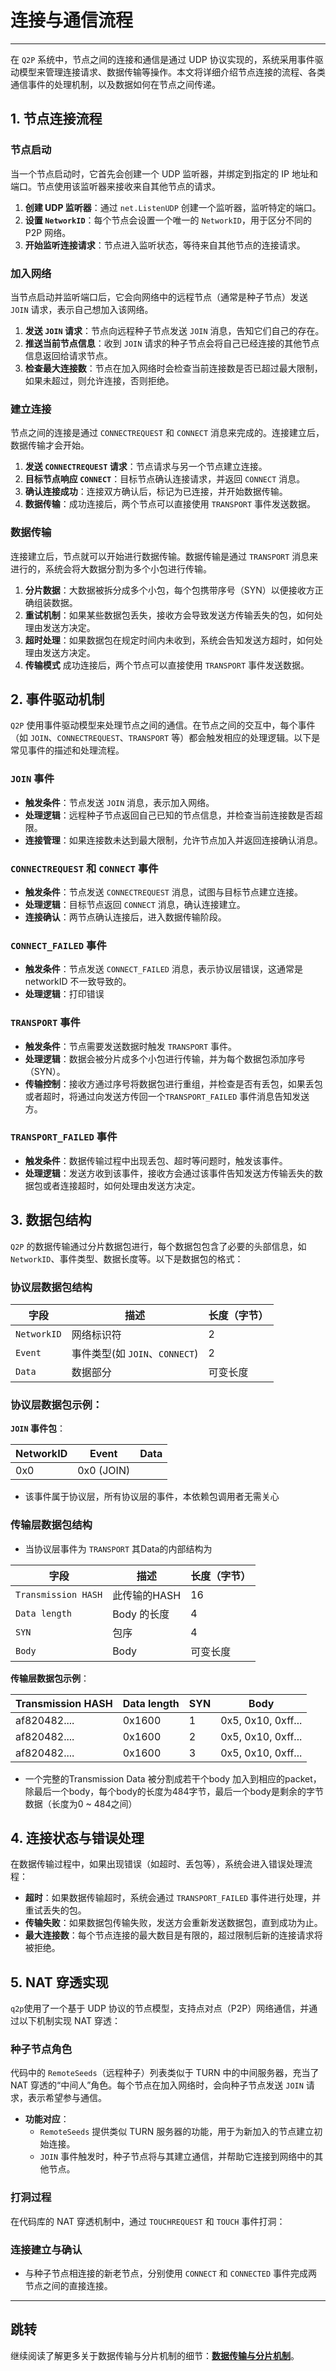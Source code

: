 # 连接与通信流程

---

在 `Q2P` 系统中，节点之间的连接和通信是通过 UDP 协议实现的，系统采用事件驱动模型来管理连接请求、数据传输等操作。本文将详细介绍节点连接的流程、各类通信事件的处理机制，以及数据如何在节点之间传递。

## 1. 节点连接流程

### 节点启动

当一个节点启动时，它首先会创建一个 UDP 监听器，并绑定到指定的 IP 地址和端口。节点使用该监听器来接收来自其他节点的请求。

1. **创建 UDP 监听器**：通过 `net.ListenUDP` 创建一个监听器，监听特定的端口。
2. **设置 `NetworkID`**：每个节点会设置一个唯一的 `NetworkID`，用于区分不同的 P2P 网络。
3. **开始监听连接请求**：节点进入监听状态，等待来自其他节点的连接请求。

### 加入网络

当节点启动并监听端口后，它会向网络中的远程节点（通常是种子节点）发送 `JOIN` 请求，表示自己想加入该网络。

1. **发送 `JOIN` 请求**：节点向远程种子节点发送 `JOIN` 消息，告知它们自己的存在。
2. **推送当前节点信息**：收到 `JOIN` 请求的种子节点会将自己已经连接的其他节点信息返回给请求节点。
3. **检查最大连接数**：节点在加入网络时会检查当前连接数是否已超过最大限制，如果未超过，则允许连接，否则拒绝。

### 建立连接

节点之间的连接是通过 `CONNECTREQUEST` 和 `CONNECT` 消息来完成的。连接建立后，数据传输才会开始。

1. **发送 `CONNECTREQUEST` 请求**：节点请求与另一个节点建立连接。
2. **目标节点响应 `CONNECT`**：目标节点确认连接请求，并返回 `CONNECT` 消息。
3. **确认连接成功**：连接双方确认后，标记为已连接，并开始数据传输。
4. **数据传输**：成功连接后，两个节点可以直接使用 `TRANSPORT` 事件发送数据。

### 数据传输

连接建立后，节点就可以开始进行数据传输。数据传输是通过 `TRANSPORT` 消息来进行的，系统会将大数据分割为多个小包进行传输。

1. **分片数据**：大数据被拆分成多个小包，每个包携带序号（SYN）以便接收方正确组装数据。
2. **重试机制**：如果某些数据包丢失，接收方会导致发送方传输丢失的包，如何处理由发送方决定。
3. **超时处理**：如果数据包在规定时间内未收到，系统会告知发送方超时，如何处理由发送方决定。
4. **传输模式** 成功连接后，两个节点可以直接使用 `TRANSPORT` 事件发送数据。

## 2. 事件驱动机制

`Q2P` 使用事件驱动模型来处理节点之间的通信。在节点之间的交互中，每个事件（如 `JOIN`、`CONNECTREQUEST`、`TRANSPORT` 等）都会触发相应的处理逻辑。以下是常见事件的描述和处理流程。

### `JOIN` 事件

- **触发条件**：节点发送 `JOIN` 消息，表示加入网络。
- **处理逻辑**：远程种子节点返回自己已知的节点信息，并检查当前连接数是否超限。
- **连接管理**：如果连接数未达到最大限制，允许节点加入并返回连接确认消息。

### `CONNECTREQUEST` 和 `CONNECT` 事件

- **触发条件**：节点发送 `CONNECTREQUEST` 消息，试图与目标节点建立连接。
- **处理逻辑**：目标节点返回 `CONNECT` 消息，确认连接建立。
- **连接确认**：两节点确认连接后，进入数据传输阶段。

### `CONNECT_FAILED` 事件

- **触发条件**：节点发送 `CONNECT_FAILED` 消息，表示协议层错误，这通常是 networkID 不一致导致的。
- **处理逻辑**：打印错误

### `TRANSPORT` 事件

- **触发条件**：节点需要发送数据时触发 `TRANSPORT` 事件。
- **处理逻辑**：数据会被分片成多个小包进行传输，并为每个数据包添加序号（SYN）。
- **传输控制**：接收方通过序号将数据包进行重组，并检查是否有丢包，如果丢包或者超时，将通过向发送方传回一个`TRANSPORT_FAILED` 事件消息告知发送方。

### `TRANSPORT_FAILED` 事件

- **触发条件**：数据传输过程中出现丢包、超时等问题时，触发该事件。
- **处理逻辑**：发送方收到该事件，接收方会通过该事件告知发送方传输丢失的数据包或者连接超时，如何处理由发送方决定。

## 3. 数据包结构

`Q2P` 的数据传输通过分片数据包进行，每个数据包包含了必要的头部信息，如 `NetworkID`、事件类型、数据长度等。以下是数据包的格式：

### 协议层数据包结构 ###

| 字段         | 描述                           | 长度（字节） |
| ------------ | ------------------------------ | ------------ |
| `NetworkID`  | 网络标识符                      | 2            |
| `Event`      | 事件类型(如 `JOIN`、`CONNECT`)  | 2            |
| `Data`       | 数据部分                        | 可变长度     |

### 协议层数据包示例：

**`JOIN` 事件包**：

| NetworkID | Event      | Data |
| --------- | -------    | ---- |
| 0x0       | 0x0 (JOIN) |      |
- 该事件属于协议层，所有协议层的事件，本依赖包调用者无需关心

### 传输层数据包结构 ###
- 当协议层事件为 `TRANSPORT` 其Data的内部结构为

| 字段                | 描述        | 长度（字节） |
| ------------------- | ----------- | ------------ |
| `Transmission HASH` | 此传输的HASH | 16          |
| `Data length`       | Body 的长度  | 4           |
| `SYN`               | 包序         | 4           |
| `Body`              | Body         | 可变长度     |


**传输层数据包示例**：

| Transmission HASH | Data length | SYN | Body               |
| ----------------- | ----------- | --- | ------------------ |
| af820482....      | 0x1600      | 1   | 0x5, 0x10, 0xff... |
| af820482....      | 0x1600      | 2   | 0x5, 0x10, 0xff... |
| af820482....      | 0x1600      | 3   | 0x5, 0x10, 0xff... |

- 一个完整的Transmission Data 被分割成若干个body 加入到相应的packet，除最后一个body，每个body的长度为484字节，最后一个body是剩余的字节数据（长度为0 ~ 484之间）



## 4. 连接状态与错误处理

在数据传输过程中，如果出现错误（如超时、丢包等），系统会进入错误处理流程：

- **超时**：如果数据传输超时，系统会通过 `TRANSPORT_FAILED` 事件进行处理，并重试丢失的包。
- **传输失败**：如果数据包传输失败，发送方会重新发送数据包，直到成功为止。
- **最大连接数**：每个节点连接的最大数目是有限的，超过限制后新的连接请求将被拒绝。

## 5. NAT 穿透实现

`q2p`使用了一个基于 UDP 协议的节点模型，支持点对点（P2P）网络通信，并通过以下机制实现 NAT 穿透：

### 种子节点角色
代码中的 `RemoteSeeds`（远程种子）列表类似于 TURN 中的中间服务器，充当了 NAT 穿透的“中间人”角色。每个节点在加入网络时，会向种子节点发送 `JOIN` 请求，表示希望参与通信。

- **功能对应**：
  - `RemoteSeeds` 提供类似 TURN 服务器的功能，用于为新加入的节点建立初始连接。
  - `JOIN` 事件触发时，种子节点将与其建立通信，并帮助它连接到网络中的其他节点。

### 打洞过程
在代码库的 NAT 穿透机制中，通过 `TOUCHREQUEST` 和 `TOUCH` 事件打洞：

### 连接建立与确认
- 与种子节点相连接的新老节点，分别使用 `CONNECT` 和 `CONNECTED` 事件完成两节点之间的直接连接。


---

## 跳转

继续阅读了解更多关于数据传输与分片机制的细节：[**数据传输与分片机制**](05_data_transport_and_fragmentation.md)。
